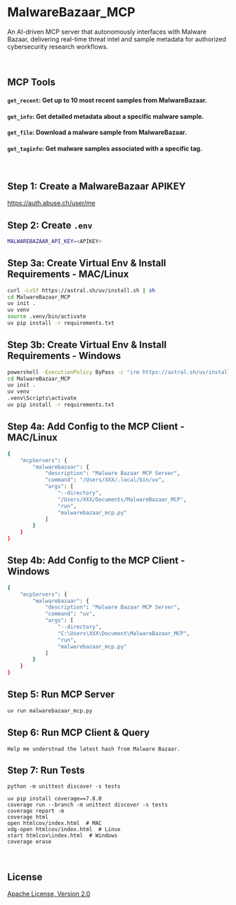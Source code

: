 # MalwareBazaar_MCP
An AI-driven MCP server that autonomously interfaces with Malware Bazaar, delivering real-time threat intel and sample metadata for authorized cybersecurity research workflows.

<br>

## MCP Tools
#### `get_recent`: Get up to 10 most recent samples from MalwareBazaar.
#### `get_info`: Get detailed metadata about a specific malware sample.
#### `get_file`: Download a malware sample from MalwareBazaar.
#### `get_taginfo`: Get malware samples associated with a specific tag.

<br>

## Step 1: Create a MalwareBazaar APIKEY
https://auth.abuse.ch/user/me

## Step 2: Create `.env`
```bash
MALWAREBAZAAR_API_KEY=<APIKEY>
```

## Step 3a: Create Virtual Env & Install Requirements - MAC/Linux
```bash
curl -LsSf https://astral.sh/uv/install.sh | sh
cd MalwareBazaar_MCP
uv init .
uv venv
source .venv/bin/activate
uv pip install -r requirements.txt
```

## Step 3b: Create Virtual Env & Install Requirements - Windows
```bash
powershell -ExecutionPolicy ByPass -c "irm https://astral.sh/uv/install.ps1 | iex"
cd MalwareBazaar_MCP
uv init .
uv venv
.venv\Scripts\activate
uv pip install -r requirements.txt
```

## Step 4a: Add Config to the MCP Client - MAC/Linux
```bash
{
    "mcpServers": {
        "malwarebazaar": {
            "description": "Malware Bazaar MCP Server",
            "command": "/Users/XXX/.local/bin/uv",
            "args": [
                "--directory",
                "/Users/XXX/Documents/MalwareBazaar_MCP",
                "run",
                "malwarebazaar_mcp.py"
            ]
        }
    }
}
```

## Step 4b: Add Config to the MCP Client - Windows
```bash
{
    "mcpServers": {
        "malwarebazaar": {
            "description": "Malware Bazaar MCP Server",
            "command": "uv",
            "args": [
                "--directory",
                "C:\Users\XXX\Document\MalwareBazaar_MCP",
                "run",
                "malwarebazaar_mcp.py"
            ]
        }
    }
}
```

## Step 5: Run MCP Server
```bash
uv run malwarebazaar_mcp.py
```

## Step 6: Run MCP Client & Query
```
Help me understnad the latest hash from Malware Bazaar.
```

## Step 7: Run Tests
```
python -m unittest discover -s tests

uv pip install coverage==7.8.0
coverage run --branch -m unittest discover -s tests
coverage report -m
coverage html
open htmlcov/index.html  # MAC
xdg-open htmlcov/index.html  # Linux
start htmlcov\index.html  # Windows
coverage erase
```

<br>

## License
[Apache License, Version 2.0](https://www.apache.org/licenses/LICENSE-2.0)
